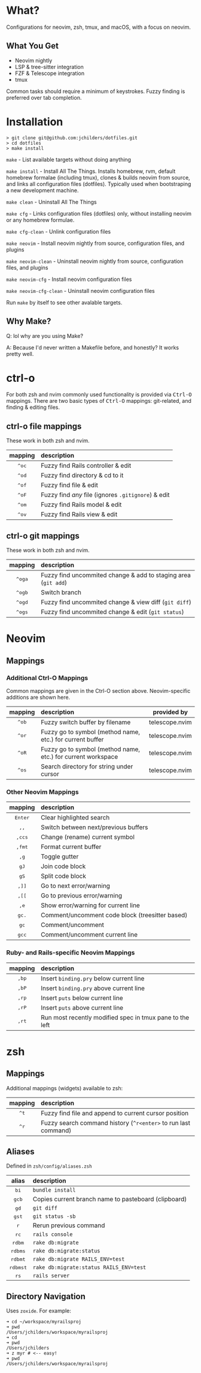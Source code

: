 # What?

Configurations for neovim, zsh, tmux, and macOS, with a focus on neovim.

## What You Get
- Neovim nightly
- LSP & tree-sitter integration
- FZF & Telescope integration 
- tmux

Common tasks should require a minimum of keystrokes. Fuzzy finding is preferred over tab completion. 

# Installation

```
> git clone git@github.com:jchilders/dotfiles.git
> cd dotfiles
> make install
```

`make` - List available targets without doing anything

`make install` - Install All The Things. Installs homebrew, rvm, default
homebrew formalae (including tmux), clones & builds neovim from source, and
links all configuration files (dotfiles). Typically used when bootstraping a
new development machine.

`make clean` - Uninstall All The Things

`make cfg` - Links configuration files (dotfiles) only, without installing
neovim or any homebrew formulae.

`make cfg-clean` - Unlink configuration files

`make neovim` - Install neovim nightly from source, configuration files, and
plugins

`make neovim-clean` - Uninstall neovim nightly from source, configuration
files, and plugins

`make neovim-cfg` - Install neovim configuration files

`make neovim-cfg-clean` - Uninstall neovim configuration files

Run `make` by itself to see other avalable targets.

## Why Make?

Q: lol why are you using Make?

A: Because I'd never written a Makefile before, and honestly? It works pretty well.

# ctrl-o

For both zsh and nvim commonly used functionality is provided via
<kbd>Ctrl-O</kbd> mappings. There are two basic types of <kbd>Ctrl-O</kbd>
mappings: git-related, and finding & editing files.

## ctrl-o file mappings

These work in both zsh and nvim.

| mapping | description |
| :-----: | :---------- |
| <kbd>^oc</kbd> | Fuzzy find Rails controller & edit |
| <kbd>^od</kbd> | Fuzzy find directory & cd to it |
| <kbd>^of</kbd> | Fuzzy find file & edit |
| <kbd>^oF</kbd> | Fuzzy find *any* file (ignores `.gitignore`) & edit |
| <kbd>^om</kbd> | Fuzzy find Rails model & edit |
| <kbd>^ov</kbd> | Fuzzy find Rails view & edit |

## ctrl-o git mappings

These work in both zsh and nvim.

| mapping | description |
| :-----: | :---------- |
| <kbd>^oga</kbd> | Fuzzy find uncommited change & add to staging area (`git add`) |
| <kbd>^ogb</kbd> | Switch branch |
| <kbd>^ogd</kbd> | Fuzzy find uncommited change & view diff (`git diff`) |
| <kbd>^ogs</kbd> | Fuzzy find uncommited change & edit (`git status`)|

# Neovim
## Mappings
### Additional Ctrl-O Mappings

Common mappings are given in the <kdb>Ctrl-O</kdb> section above.
Neovim-specific additions are shown here.

| mapping | description | provided by |
| :-----: | :---------- | :---------: |
| <kbd>^ob</kbd> | Fuzzy switch buffer by filename | telescope.nvim |
| <kbd>^or</kbd> | Fuzzy go to symbol (method name, etc.) for current buffer | telescope.nvim |
| <kbd>^oR</kbd> | Fuzzy go to symbol (method name, etc.) for current workspace | telescope.nvim |
| <kbd>^os</kbd> | Search directory for string under cursor | telescope.nvim |

### Other Neovim Mappings

| mapping | description |
| :-----: | :---------- |
| <kbd>Enter</kbd> | Clear highlighted search |
| <kbd>,,</kbd> | Switch between next/previous buffers |
| <kbd>,ccs</kbd> | Change (rename) current symbol |
| <kbd>,fmt</kbd> | Format current buffer |
| <kbd>,g</kbd> | Toggle gutter | g:ToggleGutter() |
| <kbd>gJ</kbd> | Join code block |
| <kbd>gS</kbd> | Split code block |
| <kbd>,]]</kbd> | Go to next error/warning |
| <kbd>,[[</kbd> | Go to previous error/warning |
| <kbd>,e</kbd> | Show error/warning for current line|
| <kbd>gc.</kbd> | Comment/uncomment code block (treesitter based)|
| <kbd>gc<motion></kbd> | Comment/uncomment <motion> |
| <kbd>gcc</kbd> | Comment/uncomment current line |

### Ruby- and Rails-specific Neovim Mappings
| mapping | description |
| :-----: | :---------- |
| <kbd>,bp</kbd> | Insert `binding.pry` below current line |
| <kbd>,bP</kbd> | Insert `binding.pry` above current line |
| <kbd>,rp</kbd> | Insert `puts` below current line |
| <kbd>,rP</kbd> | Insert `puts` above current line |
| <kbd>,rt</kbd> | Run most recently modified spec in tmux pane to the left |

# zsh

## Mappings
Additional mappings (widgets) available to zsh:

| mapping | description |
| :-----: | :---------- |
| <kbd>^t</kbd> | Fuzzy find file and append to current cursor position |
| <kbd>^r</kbd> | Fuzzy search command history (`^r<enter>` to run last command) |

## Aliases
Defined in `zsh/config/aliases.zsh`

| alias | description |
| :---: | :---------- |
| <kbd>bi</kbd> | `bundle install` |
| <kbd>gcb</kbd> | Copies current branch name to pasteboard (clipboard) |
| <kbd>gd</kbd> | `git diff` |
| <kbd>gst</kbd> |  `git status -sb` |
| <kbd>r</kbd> | Rerun previous command |
| <kbd>rc</kbd> | `rails console` |
| <kbd>rdbm</kbd> | `rake db:migrate` |
| <kbd>rdbms</kbd> | `rake db:migrate:status` |
| <kbd>rdbmt</kbd> | `rake db:migrate RAILS_ENV=test` |
| <kbd>rdbmst</kbd> | `rake db:migrate:status RAILS_ENV=test` |
| <kbd>rs</kbd> | `rails server` |

## Directory Navigation

Uses `zoxide`. For example:

```
➜ cd ~/workspace/myrailsproj
➜ pwd
/Users/jchilders/workspace/myrailsproj
➜ cd
➜ pwd
/Users/jchilders
➜ z myr # <-- easy!
➜ pwd
/Users/jchilders/workspace/myrailsproj
```
